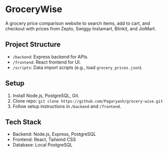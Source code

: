 # GroceryWise

A grocery price comparison website to search items, add to cart, and checkout with prices from Zepto, Swiggy Instamart, Blinkit, and JioMart.

## Project Structure

- `/backend`: Express backend for APIs.
- `/frontend`: React frontend for UI.
- `/scripts`: Data import scripts (e.g., load `grocery_prices.json`).

## Setup

1. Install Node.js, PostgreSQL, Git.
2. Clone repo: `git clone https://github.com/Pagaryash/grocery-wise.git`
3. Follow setup instructions in `/backend` and `/frontend`.

## Tech Stack

- Backend: Node.js, Express, PostgreSQL
- Frontend: React, Tailwind CSS
- Database: Local PostgreSQL
